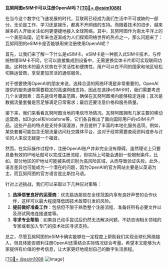 **瓦努阿图eSIM卡可以注册OpenAI吗？[[TG💪+ @esim1088](https://t.me/s/esim1088)]**

在当今这个数字化飞速发展的时代，互联网已经成为我们生活中不可或缺的一部分。无论是工作、学习还是娱乐，都离不开网络的支持。而随着技术的进步，越来越多的人开始关注如何更便捷地接入全球网络。其中，瓦努阿图作为南太平洋上的一个美丽岛国，近年来也逐渐成为人们探索网络世界的热点之一。那么问题来了：瓦努阿图的eSIM卡是否能够用来注册使用OpenAI呢？

首先，让我们来了解一下什么是eSIM卡。eSIM卡是一种嵌入式SIM卡技术，与传统物理SIM卡不同，它可以直接集成到设备中，无需更换实体卡片即可实现联网功能。这种技术的最大优势在于灵活性和便携性，用户可以在不同的国家和地区轻松切换运营商，享受更加灵活的通信服务。

对于想要使用OpenAI的朋友来说，选择合适的网络环境是非常重要的。OpenAI提供的服务通常需要稳定的高速网络支持，因此在选择eSIM卡时，我们需要考虑几个关键因素：首先是信号覆盖范围，确保在瓦努阿图境内能够稳定连接；其次是数据流量套餐是否足够满足日常需求；最后还要注意价格和服务质量。

接下来，我们来看看瓦努阿图当地的电信市场情况。瓦努阿图拥有几家主要的移动运营商，如Digicel和Vodafone等，它们各自推出了面向国际用户的eSIM卡产品。这些产品的特点是支持多国漫游，并且提供了丰富的本地化服务选项。例如，某些套餐可能包含无限流量访问社交媒体平台，这对于经常需要查阅资料或参与讨论的人来说无疑是一个福音。

然而，在实际操作过程中，注册OpenAI账户并非完全没有障碍。虽然理论上只要具备有效的IP地址就可以完成注册流程，但实际上可能会遇到一些限制条件。比如，部分地区的IP地址可能被系统识别为高风险区域，从而导致验证失败。此外，语言差异也可能成为一个潜在的问题，因为OpenAI的官方网站主要是以英语为主，而瓦努阿图的官方语言是比斯拉马语。

针对上述挑战，我们可以采取以下几种应对策略：

1. **选择信誉良好的运营商**：优先挑选那些在全球范围内享有良好声誉的合作伙伴，这样可以最大程度降低因技术故障引发的风险。
2. **提前做好准备工作**：包括但不限于熟悉整个注册流程、准备好所有必要文件以及测试网络连接速度等。
3. **寻求专业帮助**：如果自己动手尝试后仍然无法解决问题，不妨咨询相关领域的专家或者加入专门的技术社区寻求支持。

总之，尽管瓦努阿图的eSIM卡确实能够在一定程度上帮助我们实现全球化网络接入，但具体能否顺利注册OpenAI还需结合实际情况综合考量。希望本文能够为大家提供有价值的参考信息，让大家更好地规划自己的数字生活旅程。

[[TG💪+ @esim1088](https://t.me/s/esim1088) ![Image](https://i.postimg.cc/4NQfJmqS/Snipaste-2025-05-13-00-14-12.png)]